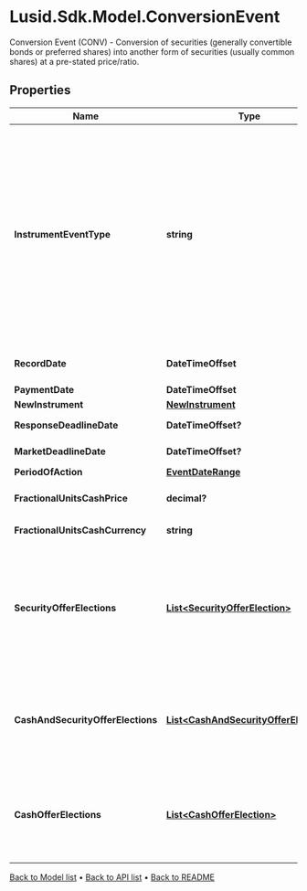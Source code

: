 # Lusid.Sdk.Model.ConversionEvent
Conversion Event (CONV) - Conversion of securities (generally convertible bonds or preferred shares) into another form of securities (usually common shares) at a pre-stated price/ratio.

## Properties

Name | Type | Description | Notes
------------ | ------------- | ------------- | -------------
**InstrumentEventType** | **string** | The Type of Event. The available values are: TransitionEvent, InformationalEvent, OpenEvent, CloseEvent, StockSplitEvent, BondDefaultEvent, CashDividendEvent, AmortisationEvent, CashFlowEvent, ExerciseEvent, ResetEvent, TriggerEvent, RawVendorEvent, InformationalErrorEvent, BondCouponEvent, DividendReinvestmentEvent, AccumulationEvent, BondPrincipalEvent, DividendOptionEvent, MaturityEvent, FxForwardSettlementEvent, ExpiryEvent, ScripDividendEvent, StockDividendEvent, ReverseStockSplitEvent, CapitalDistributionEvent, SpinOffEvent, MergerEvent, FutureExpiryEvent, SwapCashFlowEvent, SwapPrincipalEvent, CreditPremiumCashFlowEvent, CdsCreditEvent, CdxCreditEvent, MbsCouponEvent, MbsPrincipalEvent, BonusIssueEvent, MbsPrincipalWriteOffEvent, MbsInterestDeferralEvent, MbsInterestShortfallEvent, TenderEvent, CallOnIntermediateSecuritiesEvent, IntermediateSecuritiesDistributionEvent, OptionExercisePhysicalEvent, OptionExerciseCashEvent, ProtectionPayoutCashFlowEvent, TermDepositInterestEvent, TermDepositPrincipalEvent, EarlyRedemptionEvent, FutureMarkToMarketEvent, AdjustGlobalCommitmentEvent, ContractInitialisationEvent, DrawdownEvent, LoanInterestRepaymentEvent, UpdateDepositAmountEvent, LoanPrincipalRepaymentEvent, DepositInterestPaymentEvent, DepositCloseEvent, LoanFacilityContractRolloverEvent, RepurchaseOfferEvent, RepoPartialClosureEvent, RepoCashFlowEvent, FlexibleRepoInterestPaymentEvent, FlexibleRepoCashFlowEvent, FlexibleRepoCollateralEvent, ConversionEvent, FlexibleRepoPartialClosureEvent, FlexibleRepoFullClosureEvent | 
**RecordDate** | **DateTimeOffset** | Required. Date at which positions are struck at the end of the day to note which parties will receive the relevant amount of entitlement, due to be distributed on the Finbourne.WebApi.Interface.Dto.InstrumentEvents.ConversionEvent.PaymentDate. | [optional] 
**PaymentDate** | **DateTimeOffset** | Required. Date on which the movement is due to take place (cash and/or securities). | [optional] 
**NewInstrument** | [**NewInstrument**](NewInstrument.md) |  | 
**ResponseDeadlineDate** | **DateTimeOffset?** | Date/time that the account servicer has set as the deadline to respond, with instructions, to an outstanding event. Not required. | [optional] 
**MarketDeadlineDate** | **DateTimeOffset?** | Date/time which the issuer or issuer&#39;s agent has set as the deadline to respond, with an instruction, to an outstanding offer or privilege. Not required. | [optional] 
**PeriodOfAction** | [**EventDateRange**](EventDateRange.md) |  | [optional] 
**FractionalUnitsCashPrice** | **decimal?** | The cash price paid in lieu of fractionalUnits. Not required. If provided, must have Finbourne.WebApi.Interface.Dto.InstrumentEvents.ConversionEvent.FractionalUnitsCashCurrency too. | [optional] 
**FractionalUnitsCashCurrency** | **string** | Optional. Used in calculating cash-in-lieu of fractional shares. Not required. If provided, must have Finbourne.WebApi.Interface.Dto.InstrumentEvents.ConversionEvent.FractionalUnitsCashPrice too. | [optional] 
**SecurityOfferElections** | [**List&lt;SecurityOfferElection&gt;**](SecurityOfferElection.md) | List of possible security offers for this conversion event. There must be at most one election of this type. If the Finbourne.LusidInstruments.Events.ParticipationType is Finbourne.LusidInstruments.Events.ParticipationType.Mandatory: This list must have exactly one election that is chosen and default. Finbourne.WebApi.Interface.Dto.InstrumentEvents.ConversionEvent.CashAndSecurityOfferElections and Finbourne.WebApi.Interface.Dto.InstrumentEvents.ConversionEvent.CashOfferElections&lt;b&gt; must be null or empty&lt;/b&gt;. If the Finbourne.LusidInstruments.Events.ParticipationType is Finbourne.LusidInstruments.Events.ParticipationType.Voluntary: This list can be empty, so long as Finbourne.WebApi.Interface.Dto.InstrumentEvents.ConversionEvent.CashAndSecurityOfferElections or Finbourne.WebApi.Interface.Dto.InstrumentEvents.ConversionEvent.CashOfferElections has at least one election. None of these elections have to be chosen or default. | [optional] 
**CashAndSecurityOfferElections** | [**List&lt;CashAndSecurityOfferElection&gt;**](CashAndSecurityOfferElection.md) | List of possible cash and security offers for this conversion event. There must be at most one election of this type. If the Finbourne.LusidInstruments.Events.ParticipationType is Finbourne.LusidInstruments.Events.ParticipationType.Mandatory: This list &lt;b&gt; must be null or empty&lt;/b&gt;. If the Finbourne.LusidInstruments.Events.ParticipationType is Finbourne.LusidInstruments.Events.ParticipationType.Voluntary: This list can be empty, so long as Finbourne.WebApi.Interface.Dto.InstrumentEvents.ConversionEvent.SecurityOfferElections or Finbourne.WebApi.Interface.Dto.InstrumentEvents.ConversionEvent.CashOfferElections has at least one election. None of these elections have to be chosen or default. | [optional] 
**CashOfferElections** | [**List&lt;CashOfferElection&gt;**](CashOfferElection.md) | List of possible cash offers for this conversion event. There must be at most one election of this type. If the Finbourne.LusidInstruments.Events.ParticipationType is Finbourne.LusidInstruments.Events.ParticipationType.Mandatory: This list &lt;b&gt; must be null or empty&lt;/b&gt;. If the Finbourne.LusidInstruments.Events.ParticipationType is Finbourne.LusidInstruments.Events.ParticipationType.Voluntary: This list can be empty, so long as Finbourne.WebApi.Interface.Dto.InstrumentEvents.ConversionEvent.SecurityOfferElections or Finbourne.WebApi.Interface.Dto.InstrumentEvents.ConversionEvent.CashAndSecurityOfferElections has at least one election. None of these elections have to be chosen or default. | [optional] 

[Back to Model list](../README.md#documentation-for-models) &#8226; [Back to API list](../README.md#documentation-for-api-endpoints) &#8226; [Back to README](../README.md)

